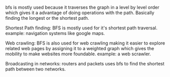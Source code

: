 bfs is mostly used because it traverses the graph in a level by level order which gives it a advantage of doing
operations with the path. Basically finding the longest or the shortest path.

Shortest Path finding:
    BFS is mostly used for it's shortest path traversal.
    example: navigation systems like google maps.

Web crawling:
    BFS is also used for web crawling making it easier to explore related web pages by assigning it to a weighted 
    graph which gives the mobility to make websites more foundable.
    example: a web scrawler.

Broadcasting in networks:
    routers and packets uses bfs to find the shortest path between two networks.


